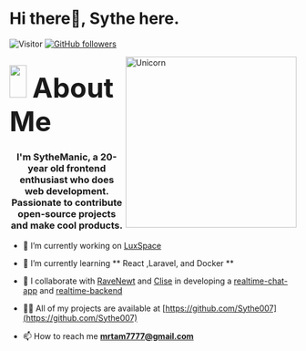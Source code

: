 # Hi there👋, Sythe here. 

![Visitor](https://visitor-badge.laobi.icu/badge?page_id=Sythe007.repoName) [![GitHub followers](https://img.shields.io/github/followers/Sythe007.svg?style=social&label=Follow)](https://github.com/Bhargavi-hash?tab=followers)<br/>

<img align="right" width=300px alt="Unicorn" src="https://c.tenor.com/GN73MKBawZYAAAAi/busy-cute.gif" />

## <img src="https://media.giphy.com/media/ObNTw8Uzwy6KQ/giphy.gif" width="30px" height="57px">&nbsp; <font size="12"> **About Me** </font>

<h3 align="center">I'm SytheManic, a 20-year old frontend enthusiast who does web development. 
  Passionate to contribute open-source projects and make cool products.</h3>

- 🔭 I’m currently working on [LuxSpace](https://github.com/Sythe007/LuxSpace)

- 🌱 I’m currently learning ** React ,Laravel, and Docker **

- 👯 I collaborate with [RaveNewt](https://github.com/RaveNewt) and [Clise](https://github.com/CliseAI) in developing a [realtime-chat-app](https://github.com/RaveNewt/realtime-messaging-app) and [realtime-backend](https://github.com/RaveNewt/backend-realtime-chat) 

- 👨‍💻 All of my projects are available at [https://github.com/Sythe007](https://github.com/Sythe007)

- 📫 How to reach me **mrtam7777@gmail.com**
